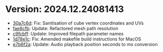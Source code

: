 # Version: 2024.12.24081413

* [30a7c6d](https://github.com/ford-jones/lazarus/commit/30a7c6d0e3be6be199926de9bbf4cdf8396af500): Fix: Sanitisation of cube vertex coordinates and UVs
* [fae8cfb](https://github.com/ford-jones/lazarus/commit/fae8cfbbb3a02f2bd204e3a5ea8ce32ffdef0063): Update: Refactored mesh path resolution
* [c9fcbff](https://github.com/ford-jones/lazarus/commit/c9fcbff95a40f9e4bdf3e3e40742620ea5b40855): Update: Improved filepath parameter names
* [1d78e1c](https://github.com/ford-jones/lazarus/commit/1d78e1cf7fa7709467a2e6f6a617cc2f230de4ae): Fix: Amended makefile build instructions for MacOS
* [e7b6f2a](https://github.com/ford-jones/lazarus/commit/e7b6f2af482612ed081a62c4445d051b53d0769c): Update: Audio playback position seconds to ms conversion
